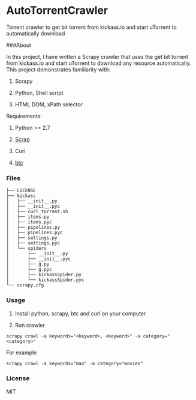 # AutoTorrentCrawler
Torrent crawler to get bit torrent from kickass.io and start uTorrent to automatically download

###About

In this project, I have written a Scrapy crawler that uses the get bit torrent from kickass.io and start uTorrent to download 
any resource automatically. 
This project demonstrates familiarity with:

1. Scrapy 

2. Python, Shell script 

3. HTML DOM, xPath selector


Requirements:

1. Python >= 2.7 

2. [Scrap](http://doc.scrapy.org/en/latest/intro/install.html#installing-scrapy)

3. Curl

4. [btc](https://github.com/bittorrent/btc)

### Files 

```
├── LICENSE
├── kickass
│   ├── __init__.py
│   ├── __init__.pyc
│   ├── curl_torrent.sh
│   ├── items.py
│   ├── items.pyc
│   ├── pipelines.py
│   ├── pipelines.pyc
│   ├── settings.py
│   ├── settings.pyc
│   └── spiders
│       ├── __init__.py
│       ├── __init__.pyc
│       ├── g.py
│       ├── g.pyc
│       ├── kickassSpider.py
│       └── kickassSpider.pyc
└── scrapy.cfg
```

### Usage

1. Install python, scrapy, btc and curl on your computer

2. Run crawler 

```
scrapy crawl -a keywords="<keyword>, <keyword>" -a category="<category>"
```

For example

`scrapy crawl -a keywords="man" -a category="movies"`

### License 

MIT
